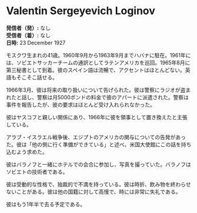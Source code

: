 # Valentin Sergeyevich Loginov

**発信者（発）:** なし  
**受信者（着）:** なし  
**日時:** 23 December 1927

モスクワ生まれの41歳。1960年9月から1963年9月までハバナに駐在。1961年には、ソビエトサッカーチームの通訳としてラテンアメリカを巡回。1965年8月に第三秘書として到着。彼のスペイン語は流暢で、アクセントはほとんどない。英語もそこそこ話せる。

1966年3月、彼は将来の取り扱いについて告げられた。彼は警察にラジオが盗まれたと話し、警察は月5000ポンドの料金で彼のアパートに派遣された。警察は事件を報告したが、彼の要求はほとんど受け入れられなかった。

彼はヤスコフと親しい関係にあり、1966年に彼を領事として置き換えたと主張している。

アラブ・イスラエル戦争後、エジプトのアメリカの関与についての告発があった。彼は「他の側に行く準備ができている」と述べ、米国大使館にこの話を持ち込むよう求めた。

彼はバラノフと一緒にホテルでの会合に参加し、写真を撮っていた。バラノフはソビエトの技術者である。

彼は受動的な性格で、独裁的で不満を持っている。彼は時折、飲み物を終わらせないことがある。彼は他の国籍に対して高慢で、時には非常に失礼である。

彼はもう1年半で去る予定である。
